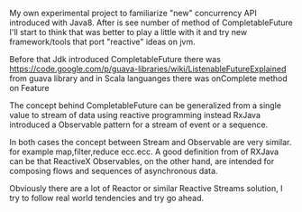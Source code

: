 My own experimental project to familiarize "new" concurrency API introduced with Java8.
After is see number of method of CompletableFuture I'll start to think that was better to play a little with it and
try new framework/tools that port "reactive" ideas on jvm.

Before that Jdk introduced CompletableFuture there was 
https://code.google.com/p/guava-libraries/wiki/ListenableFutureExplained from guava library and in Scala languanges there was onComplete method on Feature

The concept behind CompletableFuture can be generalized from a single value to stream of data using reactive programming instead RxJava introduced a Observable pattern for a stream of event or a sequence. 

In both cases the concept between Stream and Observable are very similar. for example map,filter,reduce ecc.ecc.
A good definition from of RXJava can be that ReactiveX Observables, on the other hand, are intended for composing flows and sequences of asynchronous data.

Obviously there are a lot of Reactor or similar Reactive Streams solution, I try to follow real world 
tendencies and try go ahead.


